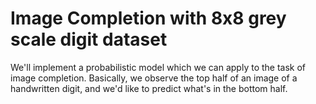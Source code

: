 # Image Completion with 8x8 grey scale digit dataset
We'll implement a probabilistic model which we can apply to the task of image
completion. Basically, we observe the top half of an image of a handwritten digit, and we'd like to
predict what's in the bottom half.
